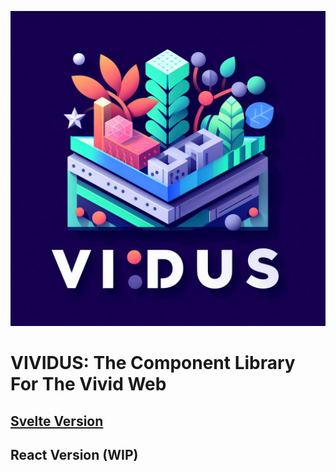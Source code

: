 ![vividus logo](./assets/logo.jpg 'VIVIDUS Logo')

# VIVIDUS: The Component Library For The Vivid Web

## [Svelte Version](./svelte)

## React Version (WIP)
